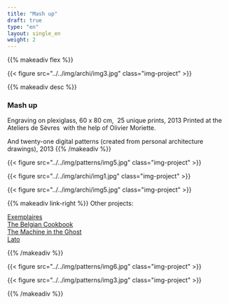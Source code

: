 ```yaml
---
title: "Mash up"
draft: true
type: "en"
layout: single_en
weight: 2
---
```


{{% makeadiv flex %}}

{{< figure src="../../img/archi/img3.jpg" class="img-project" >}}

{{% makeadiv desc %}}
### Mash up

Engraving on plexiglass, 60 x 80 cm,  25 unique prints, 2013
Printed at the Ateliers de Sèvres  with the help of Olivier Moriette.

And twenty-one digital patterns (created from personal architecture drawings), 2013
{{% /makeadiv %}}

{{< figure src="../../img/patterns/img5.jpg" class="img-project" >}}

{{< figure src="../../img/archi/img1.jpg" class="img-project" >}}

{{< figure src="../../img/archi/img5.jpg" class="img-project" >}}

{{% makeadiv link-right %}}
Other projects:

[Exemplaires](http://www.carolinesorin.com/en/exemplaires)  
[The Belgian Cookbook](http://www.carolinesorin.com/en/belgian)  
[The Machine in the Ghost](http://www.carolinesorin.com/en/machine)  
[Lato](http://www.carolinesorin.com/en/lato)  

{{% /makeadiv %}}

{{< figure src="../../img/patterns/img6.jpg" class="img-project" >}}

{{< figure src="../../img/patterns/img3.jpg" class="img-project" >}}

{{% /makeadiv %}}